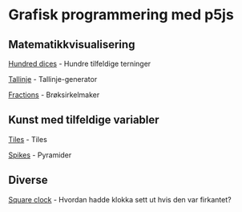 # Grafisk programmering med p5js

## Matematikkvisualisering

[Hundred dices](https://editor.p5js.org/nicolai.lindholm10/sketches/ouQUbTKpM) - Hundre tilfeldige terninger

[Tallinje](https://editor.p5js.org/nicolai.lindholm10/sketches/Sud-pvfrQ) - Tallinje-generator

[Fractions](https://matematikk17.neocities.org/fractions/index.html) - Brøksirkelmaker


## Kunst med tilfeldige variabler

[Tiles](https://editor.p5js.org/nicolai.lindholm10/sketches/mhFQ7ibOYG) - Tiles

[Spikes](https://editor.p5js.org/nicolai.lindholm10/sketches/zTeSG5jkm) - Pyramider


## Diverse

[Square clock](https://editor.p5js.org/nicolai.lindholm10/full/NJhzNdvxk) - Hvordan hadde klokka sett ut hvis den var firkantet?
